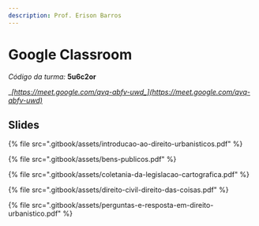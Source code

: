 ```yaml
---
description: Prof. Erison Barros
---
```


# Google Classroom

_Código da turma:_ **5u6c2or**

__[_https://meet.google.com/qvq-abfv-uwd_](https://meet.google.com/qvq-abfv-uwd)__

## Slides

{% file src=".gitbook/assets/introducao-ao-direito-urbanisticos.pdf" %}

{% file src=".gitbook/assets/bens-publicos.pdf" %}

{% file src=".gitbook/assets/coletania-da-legislacao-cartografica.pdf" %}

{% file src=".gitbook/assets/direito-civil-direito-das-coisas.pdf" %}

{% file src=".gitbook/assets/perguntas-e-resposta-em-direito-urbanistico.pdf" %}
